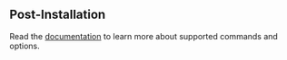 ## Post-Installation

Read the [documentation](/docs) to learn more about supported commands and options.
